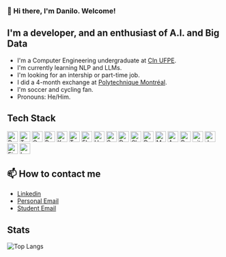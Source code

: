 ### 👋 Hi there, I'm Danilo. Welcome!

## I'm a developer, and an enthusiast of A.I. and Big Data 
 
 - I'm a Computer Engineering undergraduate at <a href="https://portal.cin.ufpe.br/">CIn UFPE</a>.
 - I'm currently learning NLP and LLMs.
 - I'm looking for an intership or part-time job.
 - I did a 4-month exchange at <a href="https://www.polymtl.ca/en/">Polytechnique Montréal</a>.
 - I'm soccer and cycling fan.
 - Pronouns: He/Him.

## Tech Stack

<p>
 <img alt="Python" src="https://img.shields.io/badge/Python%20-%2314254C.svg?&style=flat-square&logo=python&logoColor=white" height="25"/>
 <img alt="TypeScript" src="https://img.shields.io/badge/Typescript-%23007ACC.svg?&style=flat-square&logo=typescript&logoColor=white" height="25"/>
 <img alt="C" src="https://img.shields.io/badge/C%20-%2300599C.svg?&style=flat-square&logo=c&logoColor=white" height="25"/>
 <img alt="Pytorch" src="https://img.shields.io/badge/PyTorch-EE4C2C?style=for-the-badge&logo=pytorch&logoColor=white" height="25"/>
 <img alt="Keras" src="https://img.shields.io/badge/Keras%20-%23D00000.svg?&style=flat-square&logo=Keras&logoColor=white" height="25"/>
 <img alt="Tensorflow" src="https://img.shields.io/badge/TensorFlow-FF6F00?style=for-the-badge&logo=tensorflow&logoColor=white" height="25"/>
 <img alt="Flask" src="https://img.shields.io/badge/Flask-000000?style=for-the-badge&logo=flask&logoColor=white" height="25"/>
 <img alt="Hadoop" src="https://img.shields.io/badge/Apache%20Hadoop-66CCFF?style=for-the-badge&logo=apachehadoop&logoColor=black" height="25"/>
 <img alt="Spark" src="https://img.shields.io/badge/Apache_Spark-FFFFFF?style=for-the-badge&logo=apachespark&logoColor=#E25A1" height="25"/>
 <img alt="Docker" src="https://img.shields.io/badge/Docker-2CA5E0?style=for-the-badge&logo=docker&logoColor=white" height="25"/>
 <img alt="Shell" src="https://img.shields.io/badge/Shell_Script-121011?style=for-the-badge&logo=gnu-bash&logoColor=white" height="25"/>
 <img alt="Postgres" src ="https://img.shields.io/badge/Postgres-%23316192.svg?&style=flat-square&logo=postgresql&logoColor=white" height="25"/>
 <img alt="MongoDB" src="https://img.shields.io/badge/-MongoDB-13aa52?style=flat-square&logo=mongodb&logoColor=white" height="25"/>
 <img alt="Arduino" src="https://img.shields.io/badge/-Arduino-00979D?style=flat-square&logo=Arduino&logoColor=white" height="25"/>
 <img alt="Boto3" src="https://img.shields.io/badge/Amazon_AWS-FF9900?style=for-the-badge&logo=amazonaws&logoColor=white" height="25"/>
 <img alt="git" src="https://img.shields.io/badge/-Git-F05032?style=flat-square&logo=git&logoColor=white" height="25"/>
 <img alt="Jupyter" src="https://img.shields.io/badge/Jupyter-F37626.svg?&style=for-the-badge&logo=Jupyter&logoColor=white" height="25"/>
 <img alt="Figma" src="https://img.shields.io/badge/Figma%20-%23F24E1E.svg?&style=flat-square&logo=figma&logoColor=white" height="25"/>
 <img alt="LaTeX" src="https://img.shields.io/badge/LaTeX%20-%23008080.svg?&style=flat-square&logo=latex&logoColor=white" height="25"/>
</p>

## 📫 How to contact me 
  - <a href="https://www.linkedin.com/in/danilo-vaz-m/"> Linkedin</a>
  - <a href="mailto:danilovazalves@gmail.com"> Personal Email</a>
  - <a href="mailto:dvma@cin.ufpe.br"> Student Email</a>

## Stats
![Top Langs](https://github-readme-stats.vercel.app/api/top-langs/?username=danilovazm&layout=compact&theme=vue-dark)

<!-- ## Stats

<> [![GitHub Streak](https://streak-stats.demolab.com/?user=danilovazm&theme=blueberry-duo)](https://git.io/streak-stats)

<> ![Top Langs](https://github-readme-stats.vercel.app/api/top-langs/?username=danilovazm&layout=compact)

**danilovazm/danilovazm** is a ✨ _special_ ✨ repository because its `README.md` (this file) appears on your GitHub profile.

Here are some ideas to get you started:

- 🔭 I’m currently working on ...
- 🌱 I’m currently learning ...
- 👯 I’m looking to collaborate on ...
- 🤔 I’m looking for help with ...
- 💬 Ask me about ...
- 📫 How to reach me: ...
- 😄 Pronouns: ...
- ⚡ Fun fact: ...
-->
